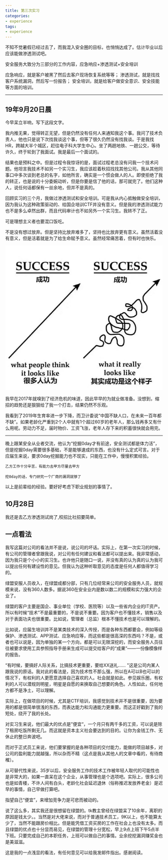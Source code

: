 ```yaml
---
title: 第三次实习
categories:
- experience
tags:
- experience
---
```



不知不觉暑假已经过去了，而我混入安全圈的目标，也悄悄达成了。估计毕业以后应该能做渗透测试吧。

安全服务大致分为三部分的工作内容，应急响应+渗透测试+安全培训

应急响应，就是客户被黑了然后去客户现场恢复系统等等；
渗透测试，就是找找客户系统漏洞，然后写一份报告；
安全培训，就是给客户做安全意识、安全技能等方面的培训。

---

## 19年9月20日晨

今早呆立半响，写下这段文字。

我内推无果，觉得转正无望，但是仍然没有任何人来通知我这个事。我问了技术负责人，他也只是说下次找我谈这个事，但等了很久仍然没有找我谈。于是我找HR，跨越大半个城区，赶往电子科大学生中心。坐了两趟地铁、一趟公交，等待许久，终于轮到了我面试。我是最后一个面试的。

结果也是预料之中。但是过程令我惊讶的是，面试过程老总没有问我一个技术问题。他坦言我技术不如另一个实习生，我应该趁着秋招找找其他公司。我从其他同事口中多次谈到老总的名字，如他所言，确实是一个惯会做人的人。即使拒绝了我的转正，也是说的十分委婉动听，但是你要是信了他的话，那可就完了。他们这种人，说任何话都保有一丝余地，但并不是真的。

回顾实习的三个月，我做过渗透测试和安全培训。可是我从内心抵触做安全培训，因为我认为这种政策驱动的、给国企培训CTF并没有意义。但是我的渗透测试能力也不是多么卓然出群，而且代码审计也不如另外一个实习生。我转不了正。

可是理想主义者也要混口饭吃。

不是没有想过放弃。但是坚持比放弃难多了，坚持也比放弃更有意义。虽然活着没有意义，但是活着就是为了给生命赋予意义。虽然经常痛苦着，但有时也快乐。

![12](https://raw.githubusercontent.com/Whale3070/Whale3070.github.io/master/images/09-23/1.jpg)

我早在2017年就嗅到了经济危机的味道，因此早早的为就业做准备。没想到，缩招的趋势还是狠狠给了我一个打击，结果仍然不乐观。

我看到了2019年生育率进一步下降，而卫计委说“中国不缺人口，在未来一百年都不缺”。如果老龄化严重到2个人中就有1个超过60岁的老年人，那么钱再多又有什么用呢。劳动力不足，届时物价、工资飞涨，老年人存下来的积蓄很快就会用完。

---
晚上跟某安全从业者交流，他认为“挖掘0day才有前途，安全测试都是体力活”，但是挖掘0day需要很多基础，不是能够速成的东西，也没有什么定式可言。对于应届生来说，要求0day挖掘能力也不现实，只能在工作中，慢慢积累经验。

```
乙方工作十分辛苦，有能力去甲方尽量去甲方

挖0day的话，专门研究一个厂商的漏洞就够了
```
以上是前辈给的经验。要好好考虑下职业规划的事情了。

## 10月28日

我还是去乙方渗透测试岗了,校招比社招要简单。

## 一点看法

我写这篇对公司的看法并不是说，说公司的坏话。实际上，在第一次实习的时候，有公司的管理者曾跟我说，对公司有任何建议和看法都可以提出来。我非常感动，因为我只是个小小的实习生。也许他只是随口一说，并没有真的认为真的认为我可以提出任何有建设性的意见。但我认为这种听取意见的态度是任何人都值得学习的。

绿盟安服人员收入，在绿盟成都分部，只有几位经常来公司的安全服务人员，就规模来说，没有360人数多。据说360在安全业内是数以数二的规模和实力强大的企业了。

绿盟的客户主要是国企、事业单位（学校、医院等）以及一些省内企业的IT资产。所以有时候“技术”不是最重要的，不是说不重要。因为客户也不懂技术，销售以及对于表面功夫也很重要。比如说，管理者（总监）根本不懂技术也是可以理解的。

比如说，应届生培训并不是某类技术的深入传授，而是各种东西都要会，例如等级保护、渗透测试、APP测试、应急响应等，而这些都是很高深的东西吗？不是，或者也可以说是，因为单独的某一个方向，都是可以无限深挖的，而安全服务人员往往被要求使用工具参照指导手册来生成可以提交给客户的“成果”——一份像模像样的报告。

“有时候，要搞好人际关系，比搞技术更重要，要给XX送礼…… "这是公司内某人跟我说的原话。我对此的看法是，因为技术性不那么强，所以在A可以B也可以的情况下，有权利的人更愿意选择自己喜欢的人。社会就是如此。参见娱乐圈，有权利的人可以潜规则明星，明星是自愿的来换取自己想要的角色。人性如此，任何地方都不是净土，可以理解。

实际上，在做项目的时候，尤其是CTF培训，我感觉到技术并不是很重要，因为要用的都是很简单很浅的东西，而表达能力和沟通能力更重要。而这正好戳到了我的短处，绕开了我的长处。

对实习生来说，他们最大的优点是”便宜“，一个月只有两千多的工资，可以说是除了租房吃饭所剩无几。而这就是资本主义社会要达到的目的。让你为金钱工作、无休止的整日奔波吧。

而对于正式员工来说，他们要掌握的是各种项目的交付能力，能做的项目越多，对公司的盈利能力就越强，所以杂而不精（这点是我从其他人的文章中看的，有待商榷）。

从可替代性来说，35岁以后，安全服务工作的技术工作被年轻人取代的可能性也是非常大的，如果一直呆在这个企业，从事管理也是个选项吧。实际上，很多公司也是如青楼，不许人间有白头，老龄化社会延迟退休（俗称推迟发放养老金）是迟早的事情，自己早做打算吧。

指望自己“便宜”，来增加竞争力是可悲而被动的。

说了这么多，其实我还是很想留在绿盟的。tk教主曾经在绿盟呆了10余年，离职的原因是钱太少。。当然是对大佬来说，而对于普通技术员工，9K以上，也不能算太少了，当然不能跟房价相比。但是能凭借工资买房的工作在社会上也没有太多。而且绿盟的优点也十分显而易见，在绿盟的管理十分宽松，早上9点上班下午5点半下班。只要完成自己的本职任务，上班可以做自己的事情。业余挖挖漏洞赚奖金也是美滋滋。

这是我的一点浅显的看法，有任何意见可以给我发邮件指出。感谢阅读。


